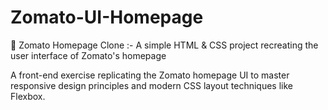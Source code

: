# Zomato-UI-Homepage
🍕 Zomato Homepage Clone :-  A simple HTML &amp; CSS project recreating the user interface of Zomato's homepage

A front-end exercise replicating the Zomato homepage UI to master responsive design principles and modern CSS layout techniques like Flexbox.
